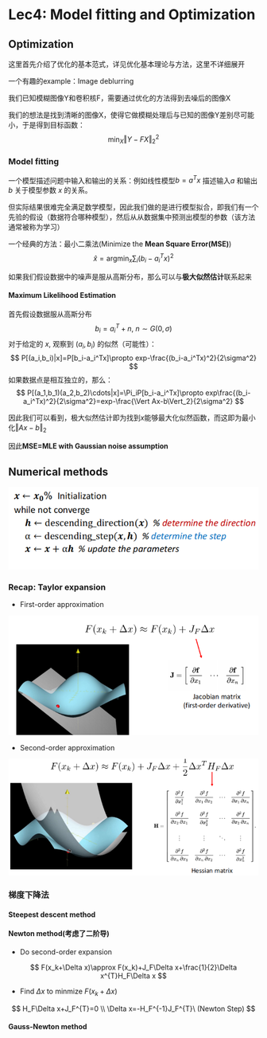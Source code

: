 # Lec4: Model fitting and Optimization

## Optimization

这里首先介绍了优化的基本范式，详见优化基本理论与方法，这里不详细展开

一个有趣的example：Image deblurring

我们已知模糊图像Y和卷积核F，需要通过优化的方法得到去噪后的图像X

我们的想法是找到清晰的图像X，使得它做模糊处理后与已知的图像Y差别尽可能小，于是得到目标函数：
$$
\mathop{min}_X \Vert Y-FX\Vert_2^2
$$

### Model fitting

一个模型描述问题中输入和输出的关系：例如线性模型$b=a^Tx$ 描述输入$a$ 和输出 $b$ 关于模型参数 $x$ 的关系。



但实际结果很难完全满足数学模型，因此我们做的是进行模型拟合，即我们有一个先验的假设（数据符合哪种模型），然后从从数据集中预测出模型的参数（该方法通常被称为学习）

一个经典的方法：最小二乘法(Minimize the **Mean Square Error(MSE)**)
$$
\hat{x}=\mathop{argmin}_x\sum_i(b_i-a_i^Tx)^2
$$


如果我们假设数据中的噪声是服从高斯分布，那么可以与**极大似然估计**联系起来

#### Maximum Likelihood Estimation

首先假设数据服从高斯分布
$$
b_i=a_i^T+n,\ n\sim G(0,\sigma)
$$
对于给定的 $x$, 观察到 $(a_i,b_i)$ 的似然（可能性）：
$$
P[(a_i,b_i)|x]=P[b_i-a_i^Tx]\propto exp-\frac{(b_i-a_i^Tx)^2}{2\sigma^2}
$$
如果数据点是相互独立的，那么：
$$
P[(a_1,b_1)(a_2,b_2)\cdots|x]=\Pi_iP[b_i-a_i^Tx]\propto exp\frac{(b_i-a_i^Tx)^2}{2\sigma^2}=exp-\frac{\Vert Ax-b\Vert_2}{2\sigma^2}
$$


因此我们可以看到，极大似然估计即为找到$x$能够最大化似然函数，而这即为最小化$\Vert Ax-b\Vert_2$

因此**MSE=MLE with Gaussian noise assumption**





## Numerical methods

![](image/4.1.png)

### Recap: Taylor expansion

- First-order approximation

![](image/4.2.png)

- Second-order approximation

![](image/4.3.png)

### 梯度下降法

#### Steepest descent method



#### Newton method(考虑了二阶导)

- Do second-order expansion

$$
F(x_k+\Delta x)\approx F(x_k)+J_F\Delta x+\frac{1}{2}\Delta x^{T}H_F\Delta x
$$

- Find $\Delta x$ to minmize $F(x_k+\Delta x)$

$$
H_F\Delta x+J_F^{T}=0 \\ \Delta x=-H_F^{-1}J_F^{T}\ (Newton Step)
$$



#### Gauss-Newton method

